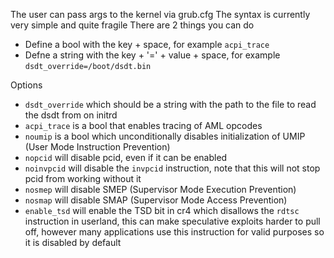 The user can pass args to the kernel via grub.cfg
The syntax is currently very simple and quite fragile
There are 2 things you can do
- Define a bool with the key + space, for example `acpi_trace `
- Defne a string with the key + '=' + value + space, for example `dsdt_override=/boot/dsdt.bin`

Options
- `dsdt_override` which should be a string with the path to the file to read the dsdt from on initrd
- `acpi_trace` is a bool that enables tracing of AML opcodes
- `noumip` is a bool which unconditionally disables initialization of UMIP (User Mode Instruction Prevention)
- `nopcid` will disable pcid, even if it can be enabled
- `noinvpcid` will disable the `invpcid` instruction, note that this will not stop pcid from working without it
- `nosmep` will disable SMEP (Supervisor Mode Execution Prevention)
- `nosmap` will disable SMAP (Supervisor Mode Access Prevention)
- `enable_tsd` will enable the TSD bit in cr4 which disallows the `rdtsc` instruction in userland, this can make speculative exploits harder to pull off, however many applications use this instruction for valid purposes so it is disabled by default